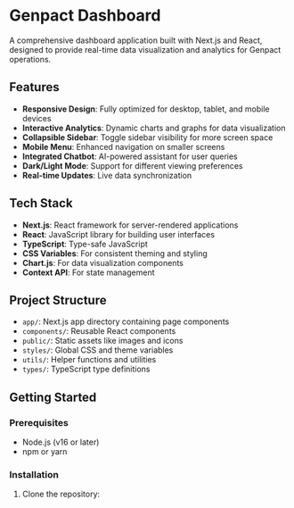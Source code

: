 # Genpact Dashboard

A comprehensive dashboard application built with Next.js and React, designed to provide real-time data visualization and analytics for Genpact operations.

## Features

- **Responsive Design**: Fully optimized for desktop, tablet, and mobile devices
- **Interactive Analytics**: Dynamic charts and graphs for data visualization
- **Collapsible Sidebar**: Toggle sidebar visibility for more screen space
- **Mobile Menu**: Enhanced navigation on smaller screens
- **Integrated Chatbot**: AI-powered assistant for user queries
- **Dark/Light Mode**: Support for different viewing preferences
- **Real-time Updates**: Live data synchronization

## Tech Stack

- **Next.js**: React framework for server-rendered applications
- **React**: JavaScript library for building user interfaces
- **TypeScript**: Type-safe JavaScript
- **CSS Variables**: For consistent theming and styling
- **Chart.js**: For data visualization components
- **Context API**: For state management

## Project Structure

- `app/`: Next.js app directory containing page components
- `components/`: Reusable React components
- `public/`: Static assets like images and icons
- `styles/`: Global CSS and theme variables
- `utils/`: Helper functions and utilities
- `types/`: TypeScript type definitions

## Getting Started

### Prerequisites

- Node.js (v16 or later)
- npm or yarn

### Installation

1. Clone the repository: